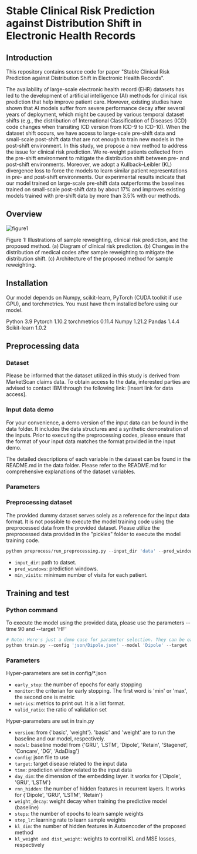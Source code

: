 
# Stable Clinical Risk Prediction against Distribution Shift in Electronic Health Records

## Introduction
This repository contains source code for paper "Stable Clinical Risk Prediction against Distribution Shift in Electronic Health Records".

The availability of large-scale electronic health record (EHR) datasets has led to the development of artificial intelligence (AI) methods for clinical risk prediction that help improve patient care.
However, existing studies have shown that AI models suffer from severe performance decay after several years of deployment, which might be caused by various temporal dataset shifts (e.g., the distribution of International Classification of Diseases (ICD) code changes when transiting ICD version from ICD-9 to ICD-10). When the dataset shift occurs, we have access to large-scale pre-shift data and small-scale post-shift data that are not enough to train new models in the post-shift environment.
In this study, we propose a new method to address the issue for clinical risk prediction. We re-weight patients collected from the pre-shift environment to mitigate the distribution shift between pre- and post-shift environments. Moreover, we adopt a Kullback–Leibler (KL) divergence loss to force the models to learn similar patient representations in pre- and post-shift environments.  Our experimental results indicate that our model trained on large-scale pre-shift data outperforms the baselines trained on small-scale post-shift data by about 17\% and improves existing models trained with pre-shift data by more than 3.5\% with our methods. 



## Overview
![figure1](https://user-images.githubusercontent.com/39074545/228349521-065e2897-2720-4d30-b9af-ba71f672afdc.png)


Figure 1: Illustrations of sample reweighting, clinical risk prediction, and the proposed method. (a) Diagram of clinical risk
prediction. (b) Changes in the distribution of medical codes after sample reweighting to mitigate the distribution shift. (c)
Architecture of the proposed method for sample reweighting.

## Installation

Our model depends on Numpy, scikit-learn, PyTorch (CUDA toolkit if use GPU), and torchmetrics. You must have them installed before using our model.
>
Python 3.9
Pytorch 1.10.2
torchmetrics 0.11.4
Numpy 1.21.2
Pandas 1.4.4
Scikit-learn 1.0.2



## Preprocessing data

### Dataset
Please be informed that the dataset utilized in this study is derived from MarketScan claims data. To obtain access to the data, interested parties are advised to contact IBM through the following link: [Insert link for data access].

### Input data demo
For your convenience, a demo version of the input data can be found in the data folder. It includes the data structures and a synthetic demonstration of the inputs. Prior to executing the preprocessing codes, please ensure that the format of your input data matches the format provided in the input demo. 

The detailed descriptions of each variable in the dataset can be found in the README.md in the data folder. Please refer to the README.md for comprehensive explanations of the dataset variables. 

### Parameters


### Preprocessing dataset
The provided dummy dataset serves solely as a reference for the input data format. 
It is not possible to execute the model training code using the preprocessed data from the provided dataset. 
Please utilize the preprocessed data provided in the "pickles" folder to execute the model training code.

```python 
python preprocess/run_preprocessing.py --input_dir 'data' --pred_windows 90 180 --min_visits 10
```
>
* `input_dir`: path to datset.
* `pred_windows`: prediction windows.
* `min_visits`: minimum number of visits for each patient.

## Training and test
### Python command
To execute the model using the provided data, please use the parameters --time 90 and --target 'HF'
```python 
# Note: Here's just a demo case for parameter selection. They can be easily adjusted for different application scenario. 
python train.py --config 'json/Dipole.json' --model 'Dipole' --target 'HF' --version 'weight' --time 90 --day_dim 100 --rnn_hidden 100 --steps 500 --weight_decay 0.001 --step_lr 0.001 --dist_weight 1e+7 --kl_weight 1e+4 --kl_dim 64
```

### Parameters
Hyper-parameters are set in config/*.json
>
* `early_stop`: the number of epochs for early stopping
* `monitor`: the criterian for early stopping. The first word is 'min' or 'max', the second one is metric
* `metrics`: metrics to print out. It is a list format.
* `valid_ratio`: the ratio of validation set


Hyper-parameters are set in train.py
>
* `version`: from {'basic', 'weight'}. 'basic' and 'weight' are to run the baseline and our model, respectively.
* `model`: baseline model from {'GRU', 'LSTM', 'Dipole', 'Retain', 'Stagenet', 'Concare', 'DG', 'AdaDiag'}
* `config`: json file to use
* `target`: target disease related to the input data
* `time`: prediction window related to the input data
* `day_dim`: the dimension of the embedding layer. It works for {'Dipole', 'GRU', 'LSTM'}
* `rnn_hidden`: the number of hidden features in recurrent layers. It works for {'Dipole', 'GRU', 'LSTM', 'Retain'}
* `weight_decay`: weight decay when training the predictive model (baseline)
* `steps`: the number of epochs to learn sample weights
* `step_lr`: learning rate to learn sample weights
* `kl_dim`: the number of hidden features in Autoencoder of the proposed method
* `kl_weight and dist_weight`: weights to control KL and MSE losses, respectively
